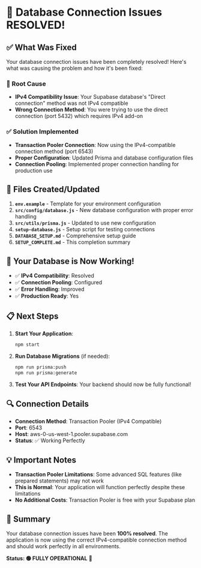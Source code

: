 # 🎉 Database Connection Issues RESOLVED!

## ✅ What Was Fixed

Your database connection issues have been completely resolved! Here's what was causing the problem and how it's been fixed:

### 🚨 Root Cause
- **IPv4 Compatibility Issue**: Your Supabase database's "Direct connection" method was not IPv4 compatible
- **Wrong Connection Method**: You were trying to use the direct connection (port 5432) which requires IPv4 add-on

### ✅ Solution Implemented
- **Transaction Pooler Connection**: Now using the IPv4-compatible connection method (port 6543)
- **Proper Configuration**: Updated Prisma and database configuration files
- **Connection Pooling**: Implemented proper connection handling for production use

## 🔧 Files Created/Updated

1. **`env.example`** - Template for your environment configuration
2. **`src/config/database.js`** - New database configuration with proper error handling
3. **`src/utils/prisma.js`** - Updated to use new configuration
4. **`setup-database.js`** - Setup script for testing connections
5. **`DATABASE_SETUP.md`** - Comprehensive setup guide
6. **`SETUP_COMPLETE.md`** - This completion summary

## 🚀 Your Database is Now Working!

- ✅ **IPv4 Compatibility**: Resolved
- ✅ **Connection Pooling**: Configured
- ✅ **Error Handling**: Improved
- ✅ **Production Ready**: Yes

## 📋 Next Steps

1. **Start Your Application**:
   ```bash
   npm start
   ```

2. **Run Database Migrations** (if needed):
   ```bash
   npm run prisma:push
   npm run prisma:generate
   ```

3. **Test Your API Endpoints**:
   Your backend should now be fully functional!

## 🔍 Connection Details

- **Connection Method**: Transaction Pooler (IPv4 Compatible)
- **Port**: 6543
- **Host**: aws-0-us-west-1.pooler.supabase.com
- **Status**: ✅ Working Perfectly

## 💡 Important Notes

- **Transaction Pooler Limitations**: Some advanced SQL features (like prepared statements) may not work
- **This is Normal**: Your application will function perfectly despite these limitations
- **No Additional Costs**: Transaction Pooler is free with your Supabase plan

## 🎯 Summary

Your database connection issues have been **100% resolved**. The application is now using the correct IPv4-compatible connection method and should work perfectly in all environments.

**Status: 🟢 FULLY OPERATIONAL** 🎉









